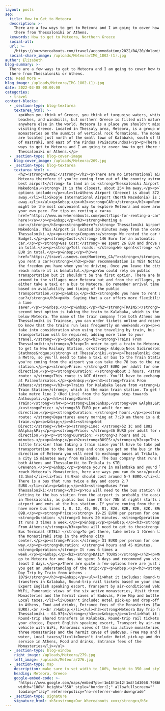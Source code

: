 ```yaml
---
layout: posts
seo:
  title: How to Get to Meteora
  description: >-
    There are a few ways to get to Meteora and I am going to cover how to get
    there from Thessaloniki or Athens.
  keywords: How to get to Meteora, Northern Greece
  social-alt:
  url: >-
    /https://ourwhereabouts.com/travel/accommodation/2022/04/20/dolomites-travel-guide.html
  social-share_image: /uploads/Meteora/IMG_1802-(1).jpg
author: Elizabeth
blog-summary: >-
  There are a few ways to get to Meteora and I am going to cover how to get
  there from Thessaloniki or Athens.
cta: Read More →
blog_image: /uploads/Meteora/IMG_1802-(1).jpg
date: 2022-03-08 00:00:00
categories:
  - travel
content-blocks:
  - _section-type: blog-textarea
    textarea_html: >-
      <p>When you think of Greece, you think of turquoise waters, white sandy
      beaches, and windmills, but northern Greece is filled with nature unlike
      anywhere else in the world. Meteora is a place you shouldn't miss while
      visiting Greece. Located in Thessaly area, Meteora, is a group of
      monasteries on the summits of vertical rock formations. The monasteries
      are located just north of the small town of Kalabaka, south of the village
      of Kastraki, and east of the Pindus (P&iacute;ndos)</p><p>There are a few
      ways to get to Meteora and I am going to cover how to get there from
      Thessaloniki or Athens.</p>
  - _section-type: blog-cover-image
    blog-cover_image: /uploads/Meteora/269.jpg
  - _section-type: blog-textarea
    textarea_html: >-
      <h2><strong>PLANE:</strong></h2><p>There are no international airports in
      Meteora therefore if you're coming from out of the country <strong>the
      best airport</strong> to land in is <strong>Thessaloniki Airport
      Makedonia.</strong> It is the closest, about 254 km away.</p><p>The other
      options include:</p><ul><li>Athens Airport (Greece) is about 372 km
      away.</li><li>Skopje International Airport (North Macedonia) is 212 km
      away.</li></ul><p>&nbsp;</p><h2><strong>CAR:</strong></h2><p>Renting a car
      might be the most convenient way to explore Meteora and move around at
      your own pace. For tips on renting a car<a
      href="https://www.ourwhereabouts.com/post/tips-for-renting-a-car"> Click
      here!</a></p><p>&nbsp;</p><h3><strong>Renting a
      car:</strong></h3><p><strong>Where?</strong> Thessaloniki Airport
      Makedonia. This Airport is located 30 minutes away from the center of
      Thessaloniki.</p><p><strong>Company:</strong> We rented the car through
      Budget.</p><p><strong>Cost:</strong> 146 Euro for an automatic
      car.</p><p><strong>Gas Cost:</strong> We spent 26 EUR and drove about 476
      in total.</p><p><strong>Toll roads: </strong>We spent<strong> </strong>7
      EUR in total.</p><p>&nbsp;</p><h3><a
      href="https://travel.usnews.com/Monterey_CA/"><strong>︎</strong></a><strong>Should
      you rent a car?</strong></h3><p>Our recommendation is YES! Nothing beats
      the freedom you have when you're driving. Once you leave the city and
      reach nature it is beautiful.</p><p>You could rely on public
      transportation but it shouldn't be the first option. There are buses
      around to the villages near Meteora but and from the villages, you'll
      either take a taxi or a bus to Meteora. Do remember arrival time will be
      based on availability and timing of the public
      transportation.</p><p>&nbsp;</p><h3><strong>Do you have to rent a
      car?</strong></h3><p>No. Saying that a car offers more flexibility and is
      a time
      saver.</p><p>&nbsp;</p><p>&nbsp;</p><h2><strong>TRAINS:</strong></h2><p>The
      second best option is taking the train to Kalabaka, which is the village
      below Meteora. The name of the train company from both Athens and
      Thessaloniki is Trainose, you can order tickets online and reserve a spot.
      Do know that the trains run less frequently on weekends.</p><p><strong>Do
      take into consideration when using the traveling by train, bus
      transportation will be required, adding more time to your
      travel.</strong></p><p>&nbsp;</p><h3><strong>Trains From
      Thessaloniki:</strong></h3><p>In order to get a train to Meteora, you have
      to get to New Railway Station, or<strong> &ldquo;Neos Sidirodromikos
      Stathmos&rdquo;</strong> at Thessaloniki.</p><p>Thessaloniki doesn't have
      a Metro, so you'll need to take a taxi or bus to the Train Station. If
      you're coming from the airport you can take the 78 bus to the railway
      station.</p><p><strong>Price: </strong>27 EURO per adult for one
      direction.</p><p><strong>Duration: </strong>about 3 hours. <strong>Direct
      route: </strong>This route is NOT direct. You'll have to exchange trains
      at Palaeofarsalos.</p><p>&nbsp;</p><h3><strong>Trains From
      Athens:</strong></h3><p>Trains for Kalabaka leave from <strong>Larissa
      Train Station</strong>, which is the main train station. To get there,
      take metro line 2 (Red Line) from the Syntagma stop towards
      Anthoupoli.</p><h4><strong>Direct
      Train:</strong></h4><p><strong>Line:&nbsp;</strong>884 &Alpha;&Pi;<br
      /><strong>Price: </strong>33 EURO per adult for one
      direction.</p><p><strong>Duration: </strong>4 hours.</p><p><strong>Direct
      route: </strong>Departures every morning at 7:20 am there is a direct
      train.</p><p>&nbsp;</p><h4><strong>Not
      Direct:</strong></h4><p><strong>Line: </strong>52 IC and 1882
      &Alpha;&Pi;</p><p><strong>Price: </strong>36 EURO per adult for one
      direction.</p><p><strong>Duration: </strong>3 hours and 31
      minutes.</p><p>&nbsp;</p><h2><strong>BUSES:</strong></h2><p>This is a
      little trickier than taking a train since you'll have to take public
      transportation to the bus stop and once you get on the bus in the
      direction of Meteora you will need to exchange buses at Trikala, which is
      a city 15 minutes away from Kalabaka. The bus company that runs buses from
      both Athens and Thessaloniki to Trikala is KTEL
      Grevenon.</p><p>&nbsp;</p><p>Once you're in Kalambaka and you'd like to
      reach Meteora's Monasteries, here are ways you can do so:</p><ul><li>Hike
      (3.1km)</li><li>Taxi (4.9km) should cost around 5-7 EURO.</li><li>Bus -
      There is a bus that runs twice a day and costs 2.7
      EURO.</li></ul><p>&nbsp;</p><h3><strong>Buses From
      Thessaloniki:</strong></h3><p>You will need to the bus station (KTEL).
      Getting to the bus station from the airport is probably the easiest thing
      in Thessaloniki, as public bus line 78 (or 78N at night) starts at the
      airport and ends at the bus station. If you're coming from the city you
      have more bus lines 1, 8, 12, 45, 80, 81, 82A, 82B, 82E, 82K, 89A,
      89B.</p><p><strong>Price:</strong> 19-25 EURO per person for one way.
      <strong>Duration: </strong>3 hours 20 minutes. <strong>Operation:</strong>
      It runs 3 times a week.</p><p>&nbsp;</p><p>&nbsp;</p><h3><strong>Buses
      From Athens:</strong></h3><p>You will need to get to the<strong> Liosion
      Bus Terminal (KTEL) </strong>To get there, take metro 1 (Green line) at
      the Monastiraki stop in the Athens city
      center.</p><p><strong>Price:</strong> 31 EURO per person for one
      way.</p><p><strong>Duration: </strong>4 hours and 45 minutes.
      <strong>Operation:</strong> It runs 6 times a
      week.</p><p>&nbsp;</p><h2><strong>DAILY TOURS:</strong></h2><p>Most people
      go to Meteora for one day. We spent 3 days and recommend you visit for at
      least 2 days.</p><p>There are quite a few options here are just a few so
      you get an understanding of the trip:</p><p>&nbsp;</p><h3><strong>Meteora
      Day Trip by Train from Athens -
      107$</strong></h3><p>&nbsp;</p><ul><li>What it includes: Round-trip shared
      transfers in Kalabaka, Round-trip rail tickets based on your choice,
      Expert English speaking escort, Transport by air-conditioned vehicle with
      WiFi, Panoramic views of the six active monasteries, Visit three
      Monasteries and the hermit caves of Badovas, Free Map and bottle of water,
      Local taxes.</li><li>Doesn't include: Hotel pick-up and drop-off service
      in Athens, Food and drinks, Entrance fees of the Monasteries (Each is 3
      EURO).<br /><br />&nbsp;</li></ul><h3><strong>Meteora Day Trip from
      Thessaloniki - 63.97$</strong></h3><p>&nbsp;</p><ul><li>What it includes:
      Round-trip shared transfers in Kalabaka, Round-trip rail tickets based on
      your choice, Expert English speaking escort, Transport by air-conditioned
      vehicle with WiFi, Panoramic views of the six active monasteries, Visit
      three Monasteries and the hermit caves of Badovas, Free Map and bottle of
      water, Local taxes</li><li>Doesn't include: Hotel pick-up and drop-off
      service in Athens, Food and drinks, Entrance fees of the
      Monasteries</li></ul>
  - _section-type: blog-window
    right_image: /uploads/Meteora/279.jpg
    left_image: /uploads/Meteora/276.jpg
  - _section-type: map
    description: make sure to set width to 100%, height to 350 and style to border 2
    heading: Meteora, Greece
    google-embed-code: >-
      "https://www.google.com/maps/embed?pb=!1m18!1m12!1m3!1d3068.798606323952!2d21.628400915538794!3d39.721708505537755!2m3!1f0!2f0!3f0!3m2!1i1024!2i768!4f13.1!3m3!1m2!1s0x13590faee8327f39%3A0x7127add4d8bc32ff!2sMeteora!5e0!3m2!1sen!2sth!4v1650431576319!5m2!1sen!2sth"
      width="100%" height="350" style="border:2;" allowfullscreen=""
      loading="lazy" referrerpolicy="no-referrer-when-downgrade"
  - _section-type: signature
    signature_html: <h3><strong>Our Whereabouts xxx</strong></h3>
---
```

